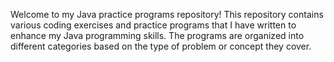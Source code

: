 
Welcome to my Java practice programs repository! This repository contains various coding exercises and practice programs that I have written to enhance my Java programming skills. The programs are organized into different categories based on the type of problem or concept they cover.
